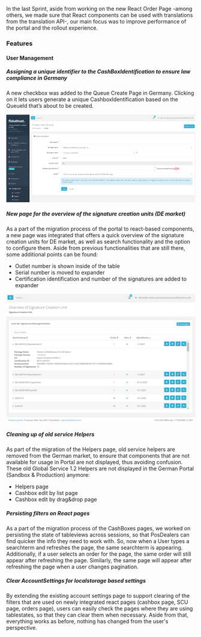 In the last Sprint, aside from working on the new React Order Page -among others, we made sure that React components can be used with translations from the translation API-, our main focus was to improve performance of the portal and the rollout experience.
 
### Features

#### User Management

##### Assigning a unique identifier to the CashBoxIdentification to ensure law compliance in Germany
A new checkbox was added to the Queue Create Page in Germany. Clicking on it lets users generate a unique CashboxIdentification based on the QueueId that’s about to be created.

![CashBoxIdentification.png](images/sprint-97/CashBoxIdentification.png) 

##### New page for the overview of the signature creation units (DE market) 
As a part of the migration process of the portal to react-based components, a new page was integrated that offers a quick overview of the signature creation units for DE market, as well as search functionality and the option to configure them. Aside from previous functionalities that are still there, some additional points can be found:
 
- Outlet number is shown inside of the table
- Serial number is moved to expander
- Certification identification and number of the signatures are added to expander
 
![image.png](images/sprint-97/40999.png) 
 
##### Cleaning up of old service Helpers

As part of the migration of the Helpers page, old service helpers are removed from the German market, to ensure that components that are not available for usage in Portal are not displayed, thus avoiding confusion. These old Global Service 1.2 Helpers are not displayed in the German Portal (Sandbox & Production) anymore:
- Helpers page
- Cashbox edit by list page
- Cashbox edit by drag&drop page
 
##### Persisting filters on React pages
As a part of the migration process of the CashBoxes pages, we worked on persisting the state of tableviews across sessions, so that PosDealers can find quicker the info they need to work with. So, now when a User types a searchterm and refreshes the page, the same searchterm is appearing. Additionally, if a user selects an order for the page, the same order will still appear after refreshing the page. Similarly, the same page will appear after refreshing the page when a user changes pagination.

##### Clear AccountSettings for localstorage based settings
By extending the existing account settings page to support clearing of the filters that are used on newly integrated react pages (cashbox page, SCU page, orders page), users can easily check the pages where they are using tablestates, so that they can clear them when necessary. Aside from that, everything works as before, nothing has changed from the user's perspective.

